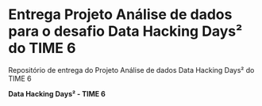 # Entrega Projeto Análise de dados para o desafio Data Hacking Days² do TIME 6
 Repositório de entrega do Projeto Análise de dados Data Hacking Days² do TIME 6
 
 **Data Hacking Days² - TIME 6**